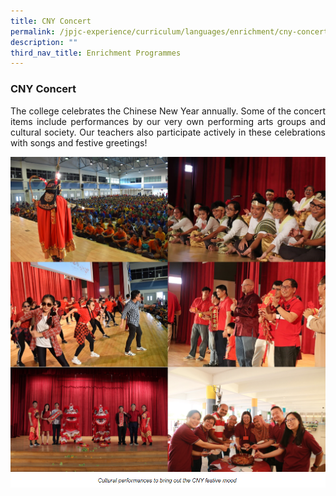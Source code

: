 ```yaml
---
title: CNY Concert
permalink: /jpjc-experience/curriculum/languages/enrichment/cny-concert/
description: ""
third_nav_title: Enrichment Programmes
---
```

### **CNY Concert**
<div align=justify>
	<p>
The college celebrates the Chinese New Year annually. Some of the concert items include performances by our very own performing arts groups and cultural society. Our teachers also participate actively in these celebrations with songs and festive greetings!</p>

<img src="/images/cny%20collage.png">
<img src="/images/cny%20caption.png">
</div>